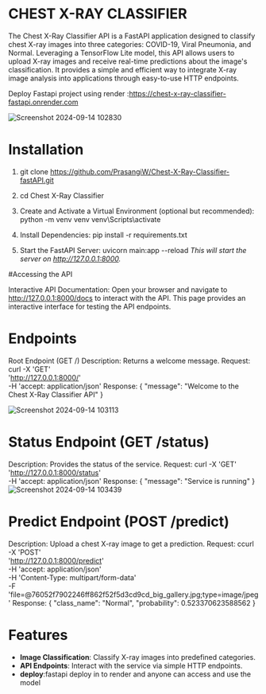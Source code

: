 # CHEST X-RAY CLASSIFIER

The Chest X-Ray Classifier API is a FastAPI application designed to classify chest X-ray images into three categories: COVID-19, Viral Pneumonia, and Normal. Leveraging a TensorFlow Lite model, this API allows users to upload X-ray images and receive real-time predictions about the image's classification. It provides a simple and efficient way to integrate X-ray image analysis into applications through easy-to-use HTTP endpoints.

Deploy Fastapi project using render :https://chest-x-ray-classifier-fastapi.onrender.com

![Screenshot 2024-09-14 102830](https://github.com/user-attachments/assets/7479d679-9a9e-4ebb-836c-bfa188561a5e)

# Installation

1. git clone https://github.com/PrasangiW/Chest-X-Ray-Classifier-fastAPI.git

2. cd Chest X-Ray Classifier

3. Create and Activate a Virtual Environment (optional but recommended):
    python -m venv venv
    venv\Scripts\activate

4. Install Dependencies:
    pip install -r requirements.txt

5. Start the FastAPI Server:
    uvicorn main:app --reload   *This will start the server on http://127.0.0.1:8000.*


#Accessing the API

Interactive API Documentation: Open your browser and navigate to http://127.0.0.1:8000/docs to interact with the API. This page provides an interactive interface for testing the API endpoints.


# Endpoints

 Root Endpoint (GET /)
 Description: Returns a welcome message.
 Request:
curl -X 'GET' \
  'http://127.0.0.1:8000/' \
  -H 'accept: application/json'
 Response:
{
  "message": "Welcome to the Chest X-Ray Classifier API"
}

![Screenshot 2024-09-14 103113](https://github.com/user-attachments/assets/de81ec30-533b-4be1-842d-eb304330c4e6)

# Status Endpoint (GET /status)

 Description: Provides the status of the service.
 Request:
curl -X 'GET' \
  'http://127.0.0.1:8000/status' \
  -H 'accept: application/json'
 Response:
{
  "message": "Service is running"
}
![Screenshot 2024-09-14 103439](https://github.com/user-attachments/assets/4dd1d821-6535-4deb-b73a-945429c00bcc)


# Predict Endpoint (POST /predict)
 Description: Upload a chest X-ray image to get a prediction.
 Request:
ccurl -X 'POST' \
  'http://127.0.0.1:8000/predict' \
  -H 'accept: application/json' \
  -H 'Content-Type: multipart/form-data' \
  -F 'file=@76052f7902246ff862f52f5d3cd9cd_big_gallery.jpg;type=image/jpeg'
 Response:
{
  "class_name": "Normal",
  "probability": 0.523370623588562
}

# Features

- **Image Classification**: Classify X-ray images into predefined categories.
- **API Endpoints**: Interact with the service via simple HTTP endpoints.
- **deploy**:fastapi deploy in to render and anyone can access and use the model
